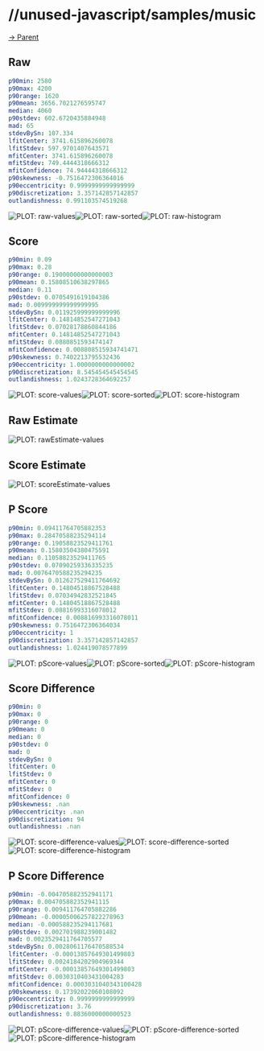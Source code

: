 
# //unused-javascript/samples/music

[→ Parent](../..)


## Raw


```yaml
p90min: 2580
p90max: 4200
p90range: 1620
p90mean: 3656.7021276595747
median: 4060
p90stdev: 602.6720435884948
mad: 65
stdevBySn: 107.334
lfitCenter: 3741.615896260078
lfitStdev: 597.9701407643571
mfitCenter: 3741.615896260078
mfitStdev: 749.4444318666312
mfitConfidence: 74.94444318666312
p90skewness: -0.7516472306364016
p90eccentricity: 0.9999999999999999
p90discretization: 3.357142857142857
outlandishness: 0.991103574519268

```

![PLOT: raw-values](./raw/values.svg)![PLOT: raw-sorted](./raw/sorted.svg)![PLOT: raw-histogram](./raw/histogram.svg)
## Score


```yaml
p90min: 0.09
p90max: 0.28
p90range: 0.19000000000000003
p90mean: 0.15808510638297865
median: 0.11
p90stdev: 0.0705491619104386
mad: 0.009999999999999995
stdevBySn: 0.011925999999999996
lfitCenter: 0.14814852547271043
lfitStdev: 0.07028178860844186
mfitCenter: 0.14814852547271043
mfitStdev: 0.0880851593474147
mfitConfidence: 0.008808515934741471
p90skewness: 0.7402213795532436
p90eccentricity: 1.0000000000000002
p90discretization: 8.545454545454545
outlandishness: 1.0243728364692257

```

![PLOT: score-values](./score/values.svg)![PLOT: score-sorted](./score/sorted.svg)![PLOT: score-histogram](./score/histogram.svg)
## Raw Estimate

![PLOT: rawEstimate-values](./rawEstimate/values.svg)
## Score Estimate

![PLOT: scoreEstimate-values](./scoreEstimate/values.svg)
## P Score


```yaml
p90min: 0.09411764705882353
p90max: 0.28470588235294114
p90range: 0.19058823529411761
p90mean: 0.15803504380475591
median: 0.11058823529411765
p90stdev: 0.07090259336335235
mad: 0.0076470588235294235
stdevBySn: 0.012627529411764692
lfitCenter: 0.14804518867528488
lfitStdev: 0.07034942832521845
mfitCenter: 0.14804518867528488
mfitStdev: 0.08816993316078012
mfitConfidence: 0.008816993316078011
p90skewness: 0.7516472306364034
p90eccentricity: 1
p90discretization: 3.357142857142857
outlandishness: 1.024419078577899

```

![PLOT: pScore-values](./pScore/values.svg)![PLOT: pScore-sorted](./pScore/sorted.svg)![PLOT: pScore-histogram](./pScore/histogram.svg)
## Score Difference


```yaml
p90min: 0
p90max: 0
p90range: 0
p90mean: 0
median: 0
p90stdev: 0
mad: 0
stdevBySn: 0
lfitCenter: 0
lfitStdev: 0
mfitCenter: 0
mfitStdev: 0
mfitConfidence: 0
p90skewness: .nan
p90eccentricity: .nan
p90discretization: 94
outlandishness: .nan

```

![PLOT: score-difference-values](./score-difference/values.svg)![PLOT: score-difference-sorted](./score-difference/sorted.svg)![PLOT: score-difference-histogram](./score-difference/histogram.svg)
## P Score Difference


```yaml
p90min: -0.004705882352941171
p90max: 0.004705882352941115
p90range: 0.009411764705882286
p90mean: -0.00005006257822278963
median: -0.000588235294117681
p90stdev: 0.002701988239001482
mad: 0.0023529411764705577
stdevBySn: 0.0028061176470588534
lfitCenter: -0.00013857649301499803
lfitStdev: 0.0024184202904969344
mfitCenter: -0.00013857649301499803
mfitStdev: 0.0030310403431004283
mfitConfidence: 0.0003031040343100428
p90skewness: 0.17392022060108092
p90eccentricity: 0.9999999999999999
p90discretization: 3.76
outlandishness: 0.8836000000000523

```

![PLOT: pScore-difference-values](./pScore-difference/values.svg)![PLOT: pScore-difference-sorted](./pScore-difference/sorted.svg)![PLOT: pScore-difference-histogram](./pScore-difference/histogram.svg)